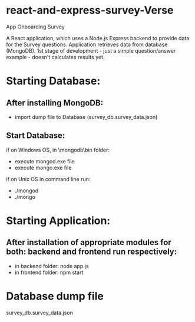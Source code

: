 # react-and-express-survey-Verse
App Onboarding Survey

A React application, which uses a Node.js Express backend to provide data for the Survey questions.
Application retrieves data from database (MongoDB).
1st stage of development - just a simple question/answer example - doesn't calculates results yet.


# Starting Database:
## After installing MongoDB:
- import dump file to Database (survey_db.survey_data.json)

## Start Database:
if on Windows OS, in \mongodb\bin folder:
 - execute mongod.exe file
 - execute mongo.exe file

if on Unix OS in command line run:
 - ./mongod
 - ./mongo


# Starting Application:
## After installation of appropriate modules for both: backend and frontend run respectively:
- in backend folder:
  node app.js
- in frontend folder:
  npm start

# Database dump file
survey_db.survey_data.json
